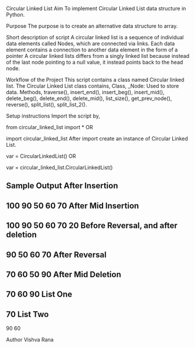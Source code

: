 Circular Linked List
Aim
To implement Circular Linked List data structure in Python.

Purpose
The purpose is to create an alternative data structure to array.

Short description of script
A circular linked list is a sequence of individual data elements called Nodes, which are connected via links. Each data element contains a connection to another data element in the form of a pointer
A circular linked lists differs from a singly linked list because instead of the last node pointing to a null value, it instead points back to the head node.

Workflow of the Project
This script contains a class named Circular linked list. 
The Circular Linked List class contains,
Class,
_Node: Used to store data.
Methods,
traverse(),
insert_end(),
insert_beg(),
insert_mid(),
delete_beg(),
delete_end(),
delete_mid(),
list_size(),
get_prev_node(),
reverse(),
split_list(),
split_list_2().

Setup instructions
Import the script by,

from circular_linked_list import *
OR

import circular_linked_list
After import create an instance of Circular Linked List.

var = CircularLinkedList()
OR

var = circular_linked_list.CircularLinkedList()


Sample Output
After Insertion
--------------------
100
90
50
60
70
After Mid Insertion
--------------------
100
90
50
60
70
20
Before Reversal, and after deletion
--------------------
90
50
60
70
After Reversal
--------------------
70
60
50
90
After Mid Deletion
--------------------
70
60
90
List One
--------------------
70
List Two
--------------------
90
60


Author
Vishva Rana